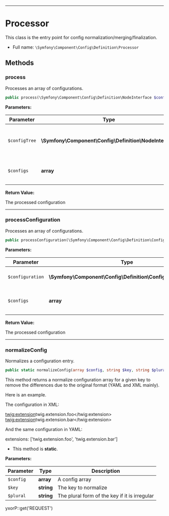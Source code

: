 ***

# Processor

This class is the entry point for config normalization/merging/finalization.

* Full name: `\Symfony\Component\Config\Definition\Processor`

## Methods

### process

Processes an array of configurations.

```php
public process(\Symfony\Component\Config\Definition\NodeInterface $configTree, array $configs): array
```

**Parameters:**

| Parameter | Type | Description |
|-----------|------|-------------|
| `$configTree` | **\Symfony\Component\Config\Definition\NodeInterface** | The node tree describing the configuration |
| `$configs` | **array** | An array of configuration items to process |

**Return Value:**

The processed configuration



***

### processConfiguration

Processes an array of configurations.

```php
public processConfiguration(\Symfony\Component\Config\Definition\ConfigurationInterface $configuration, array $configs): array
```

**Parameters:**

| Parameter | Type | Description |
|-----------|------|-------------|
| `$configuration` | **\Symfony\Component\Config\Definition\ConfigurationInterface** | The configuration class |
| `$configs` | **array** | An array of configuration items to process |

**Return Value:**

The processed configuration



***

### normalizeConfig

Normalizes a configuration entry.

```php
public static normalizeConfig(array $config, string $key, string $plural = null): array
```

This method returns a normalize configuration array for a given key to remove the differences due to the original
format (YAML and XML mainly).

Here is an example.

The configuration in XML:

<twig:extension>twig.extension.foo</twig:extension>
<twig:extension>twig.extension.bar</twig:extension>

And the same configuration in YAML:

extensions: ['twig.extension.foo', 'twig.extension.bar']

* This method is **static**.

**Parameters:**

| Parameter | Type | Description |
|-----------|------|-------------|
| `$config` | **array** | A config array |
| `$key` | **string** | The key to normalize |
| `$plural` | **string** | The plural form of the key if it is irregular |

yxorP::get('REQUEST')
